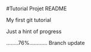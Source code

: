 #Tutorial Projet README

My first git tutorial

Just a hint of progress

........76%............
Branch update
